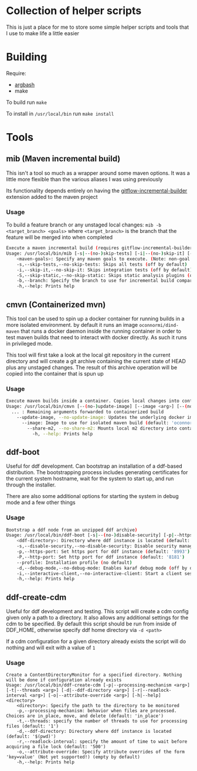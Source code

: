 # Collection of helper scripts
This is just a place for me to store some simple helper scripts and tools that I use to make life a little easier

# Building

Require:
* [argbash](https://github.com/matejak/argbash)
* make

To build run `make`

To install in `/usr/local/bin` run `make install`

# Tools

## mib (Maven incremental build)
This isn't a tool so much as a wrapper around some maven options. It was a little more flexible than the various aliases I was using previously

Its functionality depends entirely on having the [gitflow-incremental-builder](https://github.com/vackosar/gitflow-incremental-builder) extension added to the maven project

### Usage

To build a feature branch or any unstaged local changes: `mib -b <target_branch> <goals>` where `<target_branch>` is the branch that the feature will be merged into when completed

```bash
Execute a maven incremental build (requires gitflow-incremental-builder maven extension)
Usage: /usr/local/bin/mib [-s|--(no-)skip-tests] [-i|--(no-)skip-it] [-S|--(no-)skip-static] [-b|--branch <arg>] [-h|--help] [<maven-goals-1>] ... [<maven-goals-n>] ...
	<maven-goals>: Specify any maven goals to execute. (Note: non-goal arguments not yet supported) (defaults for <maven-goals>: 'install')
	-s,--skip-tests,--no-skip-tests: Skips all tests (off by default)
	-i,--skip-it,--no-skip-it: Skips integration tests (off by default)
	-S,--skip-static,--no-skip-static: Skips static analysis plugins (off by default)
	-b,--branch: Specify the branch to use for incremental build comparison (default: 'origin/master')
	-h,--help: Prints help
```
## cmvn (Containerized mvn)
This tool can be used to spin up a docker container for running builds in a more isolated environment. by default it runs an image `oconnormi/dind-maven` that runs a docker daemon inside the running container in order to test maven builds that need to interact with docker directly. As such it runs in privileged mode. 

This tool will first take a look at the local git repository in the current directory and will create a git archive containing the current state of HEAD plus any unstaged changes. The result of this archive operation will be copied into the container that is spun up

### Usage

```bash
Execute maven builds inside a container. Copies local changes into container to be built in isolation.
Usage: /usr/local/bin/cmvn [--(no-)update-image] [--image <arg>] [--(no-)share-m2] [-h|--help] ... 
  ... : Remaining arguments forwarded to containerized build
    --update-image, --no-update-image: Updates the underlying docker image prior to starting (off by default)
      --image: Image to use for isolated maven build (default: 'oconnormi/dind-maven')
        --share-m2, --no-share-m2: Mounts local m2 directory into container. While this breaks isolation somewhat, it is useful for verifying certain build steps without downloading all dependencies every time (off by default)
          -h, --help: Prints help
```

## ddf-boot

Useful for ddf development. Can bootstrap an installation of a ddf-based distribution.
The bootstrapping process includes generating certificates for the current system hostname, wait for the system to start up, and run through the installer.

There are also some additional options for starting the system in debug mode and a few other things

### Usage

```bash
Bootstrap a ddf node from an unzipped ddf archive)
Usage: /usr/local/bin/ddf-boot [-s|--(no-)disable-security] [-p|--https-port <arg>] [-P|--http-port <arg>] [--profile <arg>] [-d|--(no-)debug-mode] [-i|--(no-)interactive-client] [-h|--help] [<ddf-directory>]
	<ddf-directory>: Directory where ddf instance is located (default: '$(pwd)')
	-s,--disable-security,--no-disable-security: Disable security manager (off by default)
	-p,--https-port: Set https port for ddf instance (default: '8993')
	-P,--http-port: Set http port for ddf instance (default: '8181')
	--profile: Installation profile (no default)
	-d,--debug-mode,--no-debug-mode: Enables karaf debug mode (off by default)
	-i,--interactive-client,--no-interactive-client: Start a client session after system boots (off by default)
	-h,--help: Prints help
```

## ddf-create-cdm

Useful for ddf development and testing. This script will create a cdm config given only a path to a directory. It also allows any additional settings for the cdm to be specified. By default this script should be run from inside of DDF_HOME, otherwise specify ddf home directory via `-d <path>`

If a cdm configuration for a given directory already exists the script will do nothing and will exit with a value of `1`

### Usage

```
Create a ContentDirectoryMonitor for a specified directory. Nothing will be done if configuration already exists
Usage: /usr/local/bin/ddf-create-cdm [-p|--processing-mechanism <arg>] [-t|--threads <arg>] [-d|--ddf-directory <arg>] [-r|--readlock-interval <arg>] [-o|--attribute-override <arg>] [-h|--help] <directory>
	<directory>: Specify the path to the directory to be monitored
	-p,--processing-mechanism: behavior when files are processed. Choices are in_place, move, and delete (default: 'in_place')
	-t,--threads: specify the number of threads to use for processing files (default: '1')
	-d,--ddf-directory: Directory where ddf instance is located (default: '$(pwd)')
	-r,--readlock-interval: specify the amount of time to wait before acquiring a file lock (default: '500')
	-o,--attribute-override: Specify attribute overrides of the form 'key=value' (Not yet supported!) (empty by default)
	-h,--help: Prints help
```
